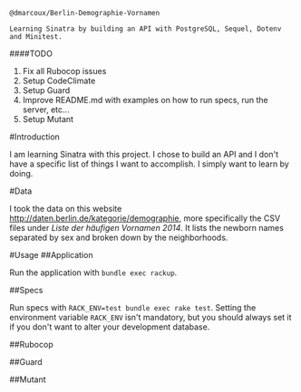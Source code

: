 ```
@dmarcoux/Berlin-Demographie-Vornamen

Learning Sinatra by building an API with PostgreSQL, Sequel, Dotenv and Minitest.
```

####TODO
1. Fix all Rubocop issues
2. Setup CodeClimate
3. Setup Guard
4. Improve README.md with examples on how to run specs, run the server, etc...
5. Setup Mutant

#Introduction

I am learning Sinatra with this project. I chose to build an API and I don't have a specific list of things I want to accomplish. I simply want to learn by doing.

#Data

I took the data on this website http://daten.berlin.de/kategorie/demographie, more specifically the CSV files under *Liste der häufigen Vornamen 2014*. It lists the newborn names separated by sex and broken down by the neighborhoods.

#Usage
##Application

Run the application with `bundle exec rackup`.

##Specs

Run specs with `RACK_ENV=test bundle exec rake test`. Setting the environment variable `RACK_ENV` isn't mandatory, but you should always set it if you don't want to alter your development database.

##Rubocop


##Guard


##Mutant
